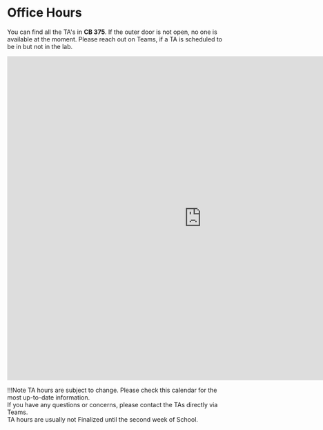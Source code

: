 # Office Hours

You can find all the TA's in **CB 375**. If the outer door is not open, no one is available at the moment. Please reach out on Teams, if a TA is scheduled to be in but not in the lab.
 
<iframe src="https://calendar.google.com/calendar/embed?height=750&wkst=1&ctz=America%2FDenver&showPrint=0&title=CCE%20270%20TA%20Hours&showCalendars=0&mode=WEEK&src=Y2NlMTcwYnl1QGdtYWlsLmNvbQ&src=OTRiMTI5NjYzMTRiY2I0Y2U0Y2I2YWJhMzNjN2VkMDRhNzhhZTYyMWUwMmYyYzg3MDk1OWVlODY5MDIzNmQ3MEBncm91cC5jYWxlbmRhci5nb29nbGUuY29t&src=YzdlM2UwOTYyMjU2OGZkYTk1ZTE4ZWU4YWFmNDExODI3Y2NiYjFlNTJkN2Y4ODFmZjAwMzg4MWNiOTZiNDlmMUBncm91cC5jYWxlbmRhci5nb29nbGUuY29t&src=ZW4udXNhI2hvbGlkYXlAZ3JvdXAudi5jYWxlbmRhci5nb29nbGUuY29t&color=%23616161&color=%233f51b5&color=%23d50000&color=%230b8043" style="border-width:0" width="900" height="750" frameborder="0" scrolling="no"></iframe>

!!!Note
    TA hours are subject to change. Please check this calendar for the most up-to-date information. <br>
    If you have any questions or concerns, please contact the TAs directly via Teams. <br>
    TA hours are usually not Finalized until the second week of School.